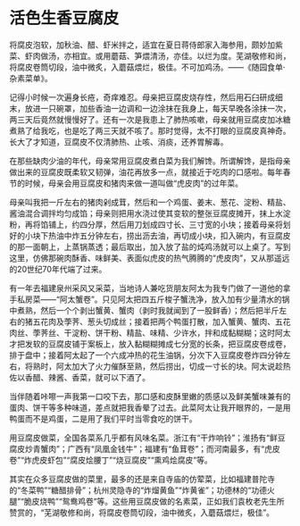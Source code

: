# 活色生香豆腐皮

将腐皮泡软，加秋油、醋、虾米拌之，适宜在夏日蒋侍郎家入海参用，颇妙加紫菜、虾肉做汤，亦相宜。或用蘑菇、笋煨清汤，亦佳。以烂为度。芜湖敬修和尚，将腐皮卷筒切段，油中微炙，入蘑菇煨烂，极佳。不可加鸡汤。——《随园食单·杂素菜单》。 

记得小时候一次遍身长疮，奇痒难忍。母亲把豆腐皮烧存性，然后用石臼研成细末，放进一只碗罩，加些香油一边调和一边涂抹在我身上，每天早晚各涂抹一次，两三天后竟然就慢慢好了。还有一次是我患上了肺热咳嗽，母亲就用豆腐皮加冰糖煮熟了给我吃，也是吃了两三天就不咳了。那时觉得，太不打眼的豆腐皮真神奇。长大了才知道，豆腐皮不仅清肺热、止咳、消痰，还养胃解毒。 

在那些缺肉少油的年代，母亲常用豆腐皮煮白菜为我们解馋。所谓解馋，是指母亲做出来的豆腐皮既柔软又韧弹，油花再放多一点，就接近于吃肉的口感啦。每年春节的时候，母亲会用豆腐皮和猪肉来做一道叫做“虎皮肉”的过年菜。 

母亲叫我把一斤左右的猪肉剁成茸，然后和一个鸡蛋、姜末、葱花、淀粉、精盐、酱油混合调拌均匀成馅；母亲则把用水浇过使其变软的整张豆腐皮摊开，抹上水淀粉，再将馅铺上，约四分厚，然后用刀划成四寸长、三寸宽的小块；接着母亲将划好的小块下热油中炸五分钟左右，捞出沥去油，再切成小块，扣入碗内，有豆腐皮的那一面朝上，上蒸锅蒸透；最后取出，加入放了盐的炖鸡汤就可以上桌了。写到这里，仿佛那碗肉酥香、味鲜美、表面似虎皮的热气腾腾的“虎皮肉”，又从那遥远的20世纪70年代端了过来。 

有一年去福建泉州采风又采菜，当地诗人兼吃货朋友阿太为我专门做了一道他的拿手私房菜——“阿太蟹卷”。只见阿太把四五斤梭子蟹洗净，放入加有少量清水的锅中煮熟，然后一个个剥出蟹黄、蟹肉（剥时我就闻到了一股鲜香）；然后把半斤左右的猪五花肉及荸荠、葱头切成丝；接着把两个鸭蛋打散，加入蟹黄、蟹肉、五花肉丝、荸荠丝、干淀粉、饼干粉、精盐、味精、少许水，拌和成黏糊糊；这时阿太才把发软的豆腐皮铺于案板上，放入黏糊糊摊成七分宽的长条，把豆腐皮卷成卷，排于盘中；接着阿太起了一个六成冲热的花生油锅，分次下入豆腐皮卷炸四分钟左右，将熟时，阿太加大了火力催酥至熟，然后捞出，切成一寸长的块。阿太说趁热佐以香醋、辣酱、香菜，就可以下酒了。 

当伴随着咔嚓一声我第一口咬下去，那口感和皮酥里嫩的质感以及鲜美蟹味兼有的蛋肉、饼干等多种味道，差点就把我香晕了过去。此菜阿太让我开眼界的，一是用鸭蛋而不是鸡蛋，二是用了我们平时当零食吃的饼干。 

用豆腐皮做菜，全国各菜系几乎都有风味名菜。浙江有“干炸响铃”；淮扬有“鲜豆腐皮炒青蟹肉”；广西有“凤凰金钱牛”；福建有“鱼茸卷”；而河南最多，有“虎皮卷”“炸虎皮虾包”“腐皮烩腰丁”“烧豆腐皮”“熏鸡烩腐皮”等。 

其实在众多豆腐皮做的菜里，最多的还是来自寺庙的仿荤菜，比如福建普陀寺的“冬菜鸭”“糖醋排骨”；杭州灵隐寺的“炸熘黄鱼”“炸黄雀”；功德林的“功德火腿”“脆皮烧鸭”“鸳鸯鸡卷”等。这些用豆腐皮做的名素菜，正如我们袁枚老先生所赞赏的，“芜湖敬修和尚，将腐皮卷筒切段，油中微炙，入蘑菇煨烂，极佳”。